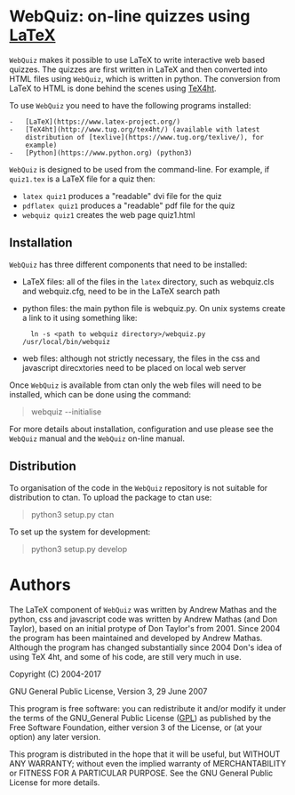 WebQuiz: on-line quizzes using [LaTeX](https://www.latex-project.org/)
=======================================================================

`WebQuiz` makes it
possible to use LaTeX to write interactive web based quizzes. The
quizzes are first written in LaTeX and then converted into HTML files
using `WebQuiz`, which is
written in python. The conversion from LaTeX to HTML is done behind the
scenes using [TeX4ht](http://www.tug.org/tex4ht/).

To use `WebQuiz` you need 
to have the following programs installed:

    -   [LaTeX](https://www.latex-project.org/)
    -   [TeX4ht](http://www.tug.org/tex4ht/) (available with latest
        distribution of [texlive](https://www.tug.org/texlive/), for
        example)
    -   [Python](https://www.python.org) (python3)

`WebQuiz` is designed to be used from the command-line.
For example, if `quiz1.tex` is a LaTeX file for a quiz then: 
* `latex quiz1` produces a "readable" dvi file for the quiz 
* `pdflatex quiz1` produces a "readable" pdf file for the quiz
* `webquiz quiz1` creates the web page quiz1.html

Installation
------------

`WebQuiz` has three
different components that need to be installed:

- LaTeX files: all of the files in the `latex` directory, such as webquiz.cls and 
  webquiz.cfg, need to be in the LaTeX search path
- python files: the main python file is webquiz.py. On unix systems
  create a link to it using something like:

        ln -s <path to webquiz directory>/webquiz.py /usr/local/bin/webquiz

- web files: although not strictly necessary, the files in the css and
  javascript direcxtories need to be placed on local web server

Once `WebQuiz` is available from ctan only the web files will need to be
installed, which can be done using the command:

> webquiz --initialise

For more details about installation, configuration and use please see the
`WebQuiz` manual and the `WebQuiz` on-line manual.

Distribution
------------

To organisation of the code in the `WebQuiz` repository is not suitable for
distribution to ctan. To upload the package to ctan use:

> python3 setup.py ctan

To set up the system for development:

> python3 setup.py develop

Authors
=======

The LaTeX component of `WebQuiz` was written by Andrew Mathas and the python,
css and javascript code was written by Andrew Mathas (and Don Taylor), based on
an initial protype of Don Taylor's from 2001. Since 2004 the program has been
maintained and developed by Andrew Mathas. Although the program has changed
substantially since 2004 Don's idea of using TeX 4ht, and some of his code, are
still very much in use.

Copyright (C) 2004-2017

GNU General Public License, Version 3, 29 June 2007

This program is free software: you can redistribute it and/or modify it
under the terms of the GNU\_General Public License
([GPL](https://www.gnu.org/licenses/gpl-3.0.en.html)) as published by
the Free Software Foundation, either version 3 of the License, or (at
your option) any later version.

This program is distributed in the hope that it will be useful, but
WITHOUT ANY WARRANTY; without even the implied warranty of
MERCHANTABILITY or FITNESS FOR A PARTICULAR PURPOSE. See the GNU General
Public License for more details.
